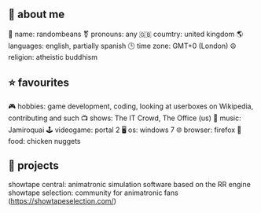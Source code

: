 ## 📖 about me

📛 name: randombeans
⚧️ pronouns: any
🇬🇧 coumtry: united kingdom
🌎 languages: english, partially spanish
🕒 time zone: GMT+0 (London)
☮️ religion: atheistic buddhism

## ⭐ favourites

🎮 hobbies: game development, coding, looking at userboxes on Wikipedia, contributing and such
📺 shows: The IT Crowd, The Office (us)
🎵 music: Jamiroquai
🕹️ videogame: portal 2
🖥️ os: windows 7
🌐 browser: firefox
🍔 food: chicken nuggets

## 🚧 projects

showtape central: animatronic simulation software based on the RR engine
showtape selection: community for animatronic fans (https://showtapeselection.com/)


